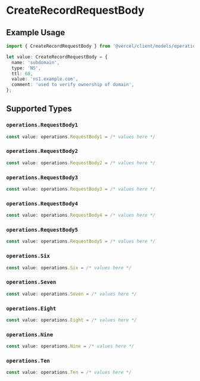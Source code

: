 # CreateRecordRequestBody

## Example Usage

```typescript
import { CreateRecordRequestBody } from '@vercel/client/models/operations';

let value: CreateRecordRequestBody = {
  name: 'subdomain',
  type: 'NS',
  ttl: 60,
  value: 'ns1.example.com',
  comment: 'used to verify ownership of domain',
};
```

## Supported Types

### `operations.RequestBody1`

```typescript
const value: operations.RequestBody1 = /* values here */
```

### `operations.RequestBody2`

```typescript
const value: operations.RequestBody2 = /* values here */
```

### `operations.RequestBody3`

```typescript
const value: operations.RequestBody3 = /* values here */
```

### `operations.RequestBody4`

```typescript
const value: operations.RequestBody4 = /* values here */
```

### `operations.RequestBody5`

```typescript
const value: operations.RequestBody5 = /* values here */
```

### `operations.Six`

```typescript
const value: operations.Six = /* values here */
```

### `operations.Seven`

```typescript
const value: operations.Seven = /* values here */
```

### `operations.Eight`

```typescript
const value: operations.Eight = /* values here */
```

### `operations.Nine`

```typescript
const value: operations.Nine = /* values here */
```

### `operations.Ten`

```typescript
const value: operations.Ten = /* values here */
```
